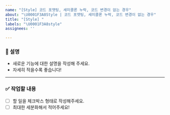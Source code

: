 ```yaml
---
name: "[Style] 코드 포맷팅, 세미콜론 누락, 코드 변경이 없는 경우"
about: "\U0001F3A8Style | 코드 포맷팅, 세미콜론 누락, 코드 변경이 없는 경우"
title: "[Style] "
labels: "\U0001F3A8style"
assignees: ''

---
```


### 📄 설명
- 새로운 기능에 대한 설명을 작성해 주세요.
- 자세히 적을수록 좋습니다!

---

### ✅ 작업할 내용
- [ ] 할 일을 체크박스 형태로 작성해주세요.  
- [ ] 최대한 세분화해서 적어주세요!

